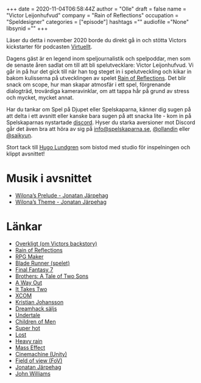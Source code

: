+++ 
date = 2020-11-04T06:58:44Z
author = "Olle"
draft = false
name = "Victor Leijonhufvud"
company = "Rain of Reflections"
occupation = "Speldesigner"
categories = ["episode"]
hashtags =""
audiofile ="None"
libsynid =""
+++ 

Läser du detta i november 2020 borde du direkt gå in och stötta Victors kickstarter för podcasten [Virtuellt](https://www.kickstarter.com/projects/vicachu/virtuellt-new-podcast-by-victor-leijonhufvud/posts/2992157).


Dagens gäst är en legend inom speljournalistik och spelpoddar, men som de senaste åren sadlat om till att bli spelutvecklare: Victor Leijonhufvud. Vi går in på hur det gick till när han tog steget in i spelutveckling och kikar in bakom kulisserna på utvecklingen av spelet [Rain of Reflections](). Det blir snack om scope, hur man skapar atmosfär i ett spel, förgrenande dialogträd, trovärdiga kameravinklar, om att tappa hår på grund av stress och mycket, mycket annat.

Har du tankar om Spel på Djupet eller Spelskaparna, känner dig sugen på att delta i ett avsnitt eller kanske bara sugen på att snacka lite - kom in på Spelskaparnas nystartade [discord](https://discord.gg/hBHEXss). Hyser du starka aversioner mot Discord går det även bra att höra av sig på info@spelskaparna.se, [@ollandin](https://twitter.com/ollelandin) eller [@saikyun](https://twitter.com/Saikyun).

Stort tack till [Hugo Lundgren](https://hugolundgren.com/) som bistod med studio för inspelningen och klippt avsnittet! 

# Musik i avsnittet
* [Wilona’s Prelude - Jonatan Järpehag](https://open.spotify.com/track/7DY98QGabZiUmhtwjMK82Z?si=WiluU-SUS3uxIuv2uOsqgw)
* [Wilona’s Theme - Jonatan Järpehag](https://open.spotify.com/track/4PzboGCxEX1Os6Tehc3SRv?si=LwIBwP64Tim6xEz1TLW1jw)

# Länkar
* [Overkligt (om Victors backstory)](http://overkligt.se/podcast/166-langs-minnenas-alle-del-1)
* [Rain of Reflections](http://rainofreflections.com/)
* [RPG Maker](https://www.rpgmakerweb.com/)
* [Blade Runner (spelet)](https://www.youtube.com/watch?v=Zkwpa5YPhx8&ab_channel=ArsTechnica)
* [Final Fantasy 7](https://www.youtube.com/watch?v=utVE4aUKYuY&ab_channel=GameTrailersUnited)
* [Brothers: A Tale of Two Sons](https://www.youtube.com/watch?v=DHohBVfhGDU&ab_channel=PlayStation)
* [A Way Out](https://www.youtube.com/watch?v=_ApSmPvxz1o&ab_channel=ElectronicArts)
* [It Takes Two](https://www.youtube.com/watch?v=R3UabXk7opM&ab_channel=GamersPrey)
* [XCOM](https://www.youtube.com/watch?v=Qpr5IWn1WWY&ab_channel=HistoryofVideoGames)
* [Kristian Johansson](http://spelskaparna.com/episode/62/)
* [Dreamhack säljs](https://www.dn.se/ekonomi/dreamhack-saljs-till-mtg/)
* [Undertale](https://www.youtube.com/watch?v=1Hojv0m3TqA)
* [Children of Men](https://www.youtube.com/watch?v=2VT2apoX90o&ab_channel=MovieclipsClassicTrailers)
* [Super hot](https://www.youtube.com/watch?v=vrS86l_CtAY&ab_channel=GameSpot)
* [Lost](https://www.youtube.com/watch?v=KTu8iDynwNc&ab_channel=TrailerBlend)
* [Heavy rain](https://www.youtube.com/watch?v=YVYiJ3VSp60&ab_channel=PlayStation)
* [Mass Effect](https://www.youtube.com/watch?v=nETxAJsD0N4&t=2s&ab_channel=Nadrim)
* [Cinemachine (Unity)](https://unity.com/unity/features/editor/art-and-design/cinemachine)
* [Field of view (FoV)](https://en.wikipedia.org/wiki/Field_of_view)
* [Jonatan Järpehag](http://jonatanmusik.com/)
* [John Williams](https://sv.wikipedia.org/wiki/John_Williams)
